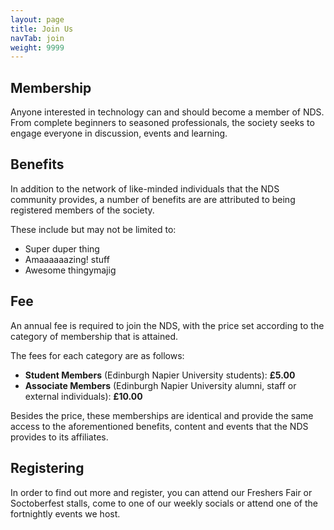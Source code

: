 ```yaml
---
layout: page
title: Join Us
navTab: join
weight: 9999
---
```


## Membership
Anyone interested in technology can and should become a member of NDS. From complete beginners to seasoned professionals, the society seeks to engage everyone in discussion, events and learning.

## Benefits
In addition to the network of like-minded individuals that the NDS community provides, a number of benefits are are attributed to being registered members of the society.

These include but may not be limited to:

- Super duper thing
- Amaaaaaazing! stuff
- Awesome thingymajig

## Fee
An annual fee is required to join the NDS, with the price set according to the category of membership that is attained.

The fees for each category are as follows:

- **Student Members** (Edinburgh Napier University students): **£5.00**
- **Associate Members** (Edinburgh Napier University alumni, staff or external individuals): **£10.00**

Besides the price, these memberships are identical and provide the same access to the aforementioned benefits, content and events that the NDS provides to its affiliates.

## Registering
In order to find out more and register, you can attend our Freshers Fair or Soctoberfest stalls, come to one of our weekly socials or attend one of the fortnightly events we host.

